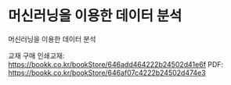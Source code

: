 # 머신러닝을 이용한 데이터 분석
머신러닝을 이용한 데이터 분석

교재 구매
인쇄교재: https://bookk.co.kr/bookStore/646add464222b24502d41e6f
PDF: https://bookk.co.kr/bookStore/646af07c4222b24502d474e3

